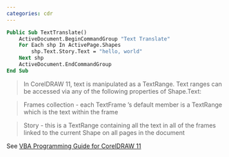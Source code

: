 ```yaml
---
categories: cdr
---
```

```vb
Public Sub TextTranslate()
    ActiveDocument.BeginCommandGroup "Text Translate"
    For Each shp In ActivePage.Shapes
        shp.Text.Story.Text = "hello, world"
    Next shp
    ActiveDocument.EndCommandGroup
End Sub
```

> In CorelDRAW 11, text is manipulated as a TextRange. Text ranges can be accessed via any of the following properties of Shape.Text:

> Frames collection - each TextFrame ’s default member is a TextRange
which is the text within the frame

> Story - this is a TextRange containing all the text in all of the frames linked to the current Shape on all pages in the document

See [VBA Programming Guide for CorelDRAW 11](http://apps.corel.com/partners_developers/csp/resources/dvba_pg.pdf)
